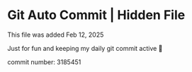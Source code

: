 # Git Auto Commit | Hidden File

This file was added Feb 12, 2025

Just for fun and keeping my daily git commit active 🤪

commit number: 3185451
